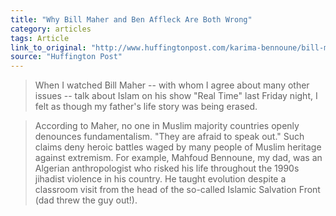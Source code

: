 ```yaml
---
title: "Why Bill Maher and Ben Affleck Are Both Wrong"
category: articles
tags: Article
link_to_original: "http://www.huffingtonpost.com/karima-bennoune/bill-maher-ben-affleck-islam_b_5937838.html"
source: "Huffington Post"
---
```

>When I watched Bill Maher -- with whom I agree about many other issues -- talk about Islam on his show "Real Time" last Friday night, I felt as though my father's life story was being erased.

>According to Maher, no one in Muslim majority countries openly denounces fundamentalism. "They are afraid to speak out." Such claims deny heroic battles waged by many people of Muslim heritage against extremism. For example, Mahfoud Bennoune, my dad, was an Algerian anthropologist who risked his life throughout the 1990s jihadist violence in his country. He taught evolution despite a classroom visit from the head of the so-called Islamic Salvation Front (dad threw the guy out!).